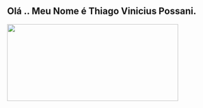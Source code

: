 ##  Olá .. Meu Nome é Thiago Vinicius Possani.

<div>
  <a href="https://github.com/rafaballerini">
  <img height="180em" width="400em" src="https://github-readme-stats.vercel.app/api?username=thgpossani&show_icons=true&theme=dracula&include_all_commits=true&count_private=true"/>
<!--   <img height="180em" width="450em" src="https://github-readme-stats.vercel.app/api/top-langs/?username=thgpossani&layout=compact&langs_count=7&theme=dark"/> -->
</div>

<!--
**thgpossani/thgpossani** is a ✨ _special_ ✨ repository because its `README.md` (this file) appears on your GitHub profile.

Here are some ideas to get you started:

- 🔭 I’m currently working on ...
- 🌱 I’m currently learning ...
- 👯 I’m looking to collaborate on ...
- 🤔 I’m looking for help with ...
- 💬 Ask me about ...
- 📫 How to reach me: ...
- 😄 Pronouns: ...
- ⚡ Fun fact: ...
-->
